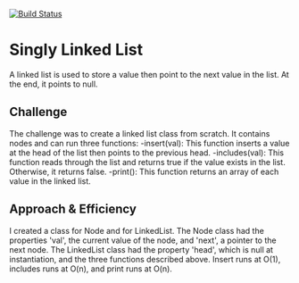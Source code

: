 [![Build Status](https://www.travis-ci.com/ChristopherKnightMerritt/data-structures-and-algorithms.svg?branch=master)](https://www.travis-ci.com/ChristopherKnightMerritt/data-structures-and-algorithms)

# Singly Linked List
A linked list is used to store a value then point to the next value in the list. At the end, it points to null.

## Challenge
The challenge was to create a linked list class from scratch. It contains nodes and can run three functions: 
-insert(val):
    This function inserts a value at the head of the list then points to the previous head.
-includes(val):
    This function reads through the list and returns true if the value exists in the list. Otherwise, it returns false.
-print():
    This function returns an array of each value in the linked list.

## Approach & Efficiency
<!-- What approach did you take? Why? What is the Big O space/time for this approach? -->
I created a class for Node and for LinkedList.
The Node class had the properties 'val', the current value of the node, and 'next', a pointer to the next node.
The LinkedList class had the property 'head', which is null at instantiation, and the three functions described above.
Insert runs at O(1), includes runs at O(n), and print runs at O(n).
